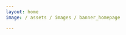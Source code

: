 ```yaml
---
layout: home
image: / assets / images / banner_homepage

---
```

<style>
header.intro {
    display: none;
}
</style>



